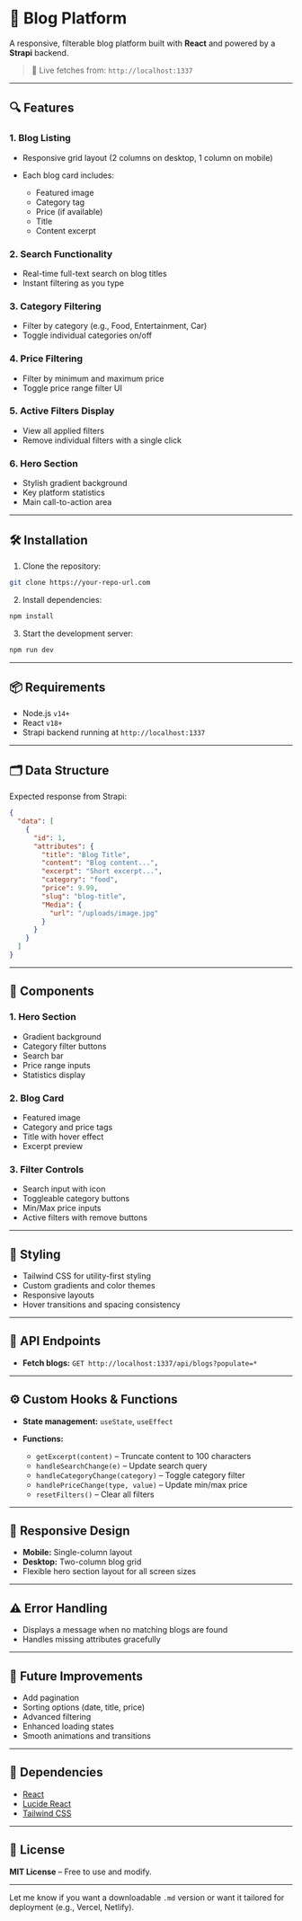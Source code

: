 # 📝 Blog Platform

A responsive, filterable blog platform built with **React** and powered by a **Strapi** backend.

> 🚀 Live fetches from: `http://localhost:1337`

---

## 🔍 Features

### 1. **Blog Listing**

* Responsive grid layout (2 columns on desktop, 1 column on mobile)
* Each blog card includes:

  * Featured image
  * Category tag
  * Price (if available)
  * Title
  * Content excerpt

### 2. **Search Functionality**

* Real-time full-text search on blog titles
* Instant filtering as you type

### 3. **Category Filtering**

* Filter by category (e.g., Food, Entertainment, Car)
* Toggle individual categories on/off

### 4. **Price Filtering**

* Filter by minimum and maximum price
* Toggle price range filter UI

### 5. **Active Filters Display**

* View all applied filters
* Remove individual filters with a single click

### 6. **Hero Section**

* Stylish gradient background
* Key platform statistics
* Main call-to-action area

---

## 🛠️ Installation

1. Clone the repository:

```bash
git clone https://your-repo-url.com
```

2. Install dependencies:

```bash
npm install
```

3. Start the development server:

```bash
npm run dev
```

---

## 📦 Requirements

* Node.js `v14+`
* React `v18+`
* Strapi backend running at `http://localhost:1337`

---

## 🗂️ Data Structure

Expected response from Strapi:

```json
{
  "data": [
    {
      "id": 1,
      "attributes": {
        "title": "Blog Title",
        "content": "Blog content...",
        "excerpt": "Short excerpt...",
        "category": "food",
        "price": 9.99,
        "slug": "blog-title",
        "Media": {
          "url": "/uploads/image.jpg"
        }
      }
    }
  ]
}
```

---

## 🧩 Components

### 1. **Hero Section**

* Gradient background
* Category filter buttons
* Search bar
* Price range inputs
* Statistics display

### 2. **Blog Card**

* Featured image
* Category and price tags
* Title with hover effect
* Excerpt preview

### 3. **Filter Controls**

* Search input with icon
* Toggleable category buttons
* Min/Max price inputs
* Active filters with remove buttons

---

## 🎨 Styling

* Tailwind CSS for utility-first styling
* Custom gradients and color themes
* Responsive layouts
* Hover transitions and spacing consistency

---

## 🔌 API Endpoints

* **Fetch blogs:**
  `GET http://localhost:1337/api/blogs?populate=*`

---

## ⚙️ Custom Hooks & Functions

* **State management:** `useState`, `useEffect`
* **Functions:**

  * `getExcerpt(content)` – Truncate content to 100 characters
  * `handleSearchChange(e)` – Update search query
  * `handleCategoryChange(category)` – Toggle category filter
  * `handlePriceChange(type, value)` – Update min/max price
  * `resetFilters()` – Clear all filters

---

## 📱 Responsive Design

* **Mobile:** Single-column layout
* **Desktop:** Two-column blog grid
* Flexible hero section layout for all screen sizes

---

## ⚠️ Error Handling

* Displays a message when no matching blogs are found
* Handles missing attributes gracefully

---

## 🌱 Future Improvements

* Add pagination
* Sorting options (date, title, price)
* Advanced filtering
* Enhanced loading states
* Smooth animations and transitions

---

## 🧰 Dependencies

* [React](https://reactjs.org/)
* [Lucide React](https://lucide.dev/)
* [Tailwind CSS](https://tailwindcss.com/)

---

## 📄 License

**MIT License** – Free to use and modify.

---

Let me know if you want a downloadable `.md` version or want it tailored for deployment (e.g., Vercel, Netlify).
